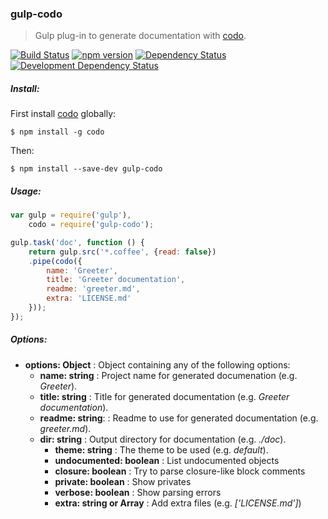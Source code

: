 ### gulp-codo
> Gulp plug-in to generate documentation with [codo](https://github.com/coffeedoc/codo).

[![Build Status](https://travis-ci.org/stpettersens/gulp-codo.png?branch=master)](https://travis-ci.org/stpettersens/gulp-codo)
[![npm version](https://badge.fury.io/js/gulp-codo.svg)](http://npmjs.com/package/gulp-codo)
[![Dependency Status](https://david-dm.org/stpettersens/gulp-codo.png?theme=shields.io)](https://david-dm.org/stpettersens/gulp-codo) [![Development Dependency Status](https://david-dm.org/stpettersens/gulp-codo/dev-status.png?theme=shields.io)](https://david-dm.org/stpettersens/gulp-codo#info=devDependencies)

##### Install:

First install [codo](https://www.npmjs.com/package/codo) globally:

	$ npm install -g codo

Then:

    $ npm install --save-dev gulp-codo

##### Usage:
```js
var gulp = require('gulp'),
    codo = require('gulp-codo');

gulp.task('doc', function () {
	return gulp.src('*.coffee', {read: false})
	.pipe(codo({
		name: 'Greeter',
		title: 'Greeter documentation',
		readme: 'greeter.md',
		extra: 'LICENSE.md'
	}));
});
```

##### Options:

* **options: Object** : Object containing any of the following options:
  * **name: string** : Project name for generated documenation (e.g. *Greeter*).
  * **title: string** : Title for generated documentation (e.g. *Greeter documentation*).
  * **readme: string**: : Readme to use for generated documentation (e.g. *greeter.md*).
  * **dir: string** : Output directory for documentation (e.g. *./doc*).
	* **theme: string** : The theme to be used (e.g. *default*).
	* **undocumented: boolean** : List undocumented objects
	* **closure: boolean** : Try to parse closure-like block comments
	* **private: boolean** : Show privates
	* **verbose: boolean** : Show parsing errors
	* **extra: string or Array** : Add extra files (e.g. *['LICENSE.md']*)
